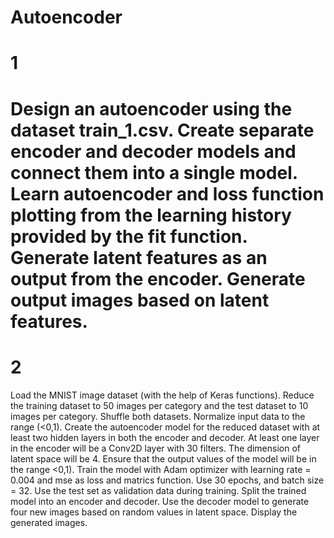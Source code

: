 # Autoencoder
# 1
Design an autoencoder using the dataset train_1.csv.
Create separate encoder and decoder models and connect them into a single model.
Learn autoencoder and loss function plotting from the learning history provided by the fit function.
Generate latent features as an output from the encoder.
Generate output images based on latent features.
===================
# 2 
Load the MNIST image dataset (with the help of Keras functions).
Reduce the training dataset to 50 images per category and the test dataset to 10 images per category.
Shuffle both datasets. Normalize input data to the range (<0,1).
Create the autoencoder model for the reduced dataset with at least two hidden layers in both the encoder and decoder. At least one layer in the encoder will be a Conv2D layer with 30 filters. The dimension of latent space will be 4. Ensure that the output values of the model will be in the range <0,1).
Train the model with Adam optimizer with learning rate = 0.004 and mse as loss and matrics function. Use 30 epochs, and batch size = 32. Use the test set as validation data during training.
Split the trained model into an encoder and decoder.
Use the decoder model to generate four new images based on random values in latent space.
Display the generated images.
